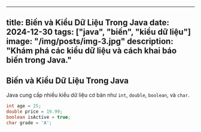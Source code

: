 
---
title: Biến và Kiểu Dữ Liệu Trong Java
date: 2024-12-30
tags: ["java", "biến", "kiểu dữ liệu"]
image: "/img/posts/img-3.jpg"
description: "Khám phá các kiểu dữ liệu và cách khai báo biến trong Java."
---

## Biến và Kiểu Dữ Liệu Trong Java

Java cung cấp nhiều kiểu dữ liệu cơ bản như `int`, `double`, `boolean`, và `char`.

```java
int age = 25;
double price = 19.99;
boolean isActive = true;
char grade = 'A';
